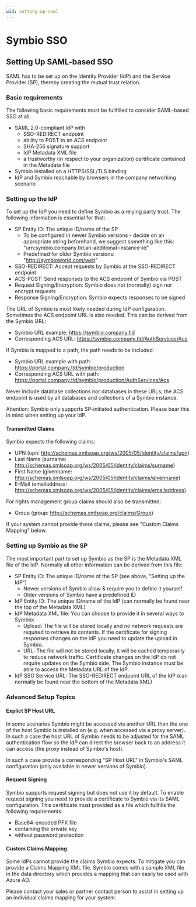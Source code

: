 ```yaml
---
uid: setting-up-saml
---
```

# Symbio SSO

## Setting Up SAML-based SSO

SAML has to be set up on the Identity Provider (IdP) and the Service Provider (SP), thereby creating the mutual trust relation.

### Basic requirements

The following basic requirements must be fullfilled to consider SAML-based SSO at all:

* SAML 2.0-compliant IdP with
  * SSO-REDIRECT endpoint
  * ability to POST to an ACS endpoint
  * SHA-256 signature support
  * IdP Metadata XML file
  * a trustworthy (in respect to your organization) certificate contained in the Metadata file
* Symbio installed on a HTTPS/SSL/TLS binding
* IdP and Symbio reachable by browsers in the company networking scenario

### Setting up the IdP

To set up the IdP you need to define Symbio as a relying party trust. The following information is essential for that:

* SP Entity ID: The unique ID/name of the SP
  * To be configured in newer Symbio versions - decide on an appropriate string beforehand, we suggest something like this: "urn:symbio.company.tld:an-additional-instance-id"
  * Predefined for older Symbio versions: "http://symbioworld.com/web"
* SSO-REDIRECT: Accept requests by Symbio at the SSO-REDIRECT endpoint
* ACS-POST: Send responses to the ACS endpoint of Symbio via POST
* Request Signing/Encryption: Symbio does not (normally) sign nor encrypt requests
* Response Signing/Encryption: Symbio expects responses to be signed

The URL of Symbio is most likely needed during IdP configuration. Sometimes the ACS endpoint URL is also needed. This can be derived from the Symbio URL:

* Symbio URL example: https://symbio.company.tld
* Corresponding ACS URL: https://symbio.company.tld/AuthServices/Acs

If Symbio is mapped to a path, the path needs to be included:

* Symbio URL example with path: https://portal.company.tld/symbio/production
* Corresponding ACS URL with path: https://portal.company.tld/symbio/production/AuthServices/Acs

Never include database collections nor databases in these URLs; the ACS endpoint is used by all databases and collections of a Symbio instance.

Attention: Symbio only supports SP-initiated authentication. Please bear this in mind when setting up your IdP.

#### Transmitted Claims

Symbio expects the following claims:

* UPN (upn: http://schemas.xmlsoap.org/ws/2005/05/identity/claims/upn)
* Last Name (surname: http://schemas.xmlsoap.org/ws/2005/05/identity/claims/surname)
* First Name (givenname: http://schemas.xmlsoap.org/ws/2005/05/identity/claims/givenname)
* E-Mail (emailaddress: http://schemas.xmlsoap.org/ws/2005/05/identity/claims/emailaddress)

For rights management group claims should also be transmitted:

* Group (group: http://schemas.xmlsoap.org/claims/Group)

If your system cannot provide these claims, please see "Custom Claims Mapping" below.

### Setting up Symbio as the SP

The most important part to set up Symbio as the SP is the Metadata XML file of the IdP. Normally all other information can be derived from this file:

* SP Entity ID: The unique ID/name of the SP (see above, "Setting up the IdP")
  * Newer versions of Symbio allow & require you to define it yourself
  * Older versions of Symbio have a predefined ID
* IdP Entity ID: The unique ID/name of the IdP (can normally be found near the top of the Metadata XML)
* IdP Metadata XML file: You can choose to provide it in several ways to Symbio:
  * Upload: The file will be stored locally and no network requests are required to retrieve its contents. If the certificate for signing responses changes on the IdP you need to update the upload in Symbio.
  * URL: The file will not be stored locally, it will be cached temporarily to reduce network traffic. Certificate changes on the IdP do not require updates on the Symbio side. The Symbio instance must be able to access the Metadata URL of the IdP.
* IdP SSO Service URL: The SSO-REDIRECT endpoint URL of the IdP (can normally be found near the bottom of the Metadata XML)

### Advanced Setup Topics

#### Explict SP Host URL

In some scenarios Symbio might be accessed via another URL than the one of the host Symbio is installed on (e.g. when accessed via a proxy server). In such a case the host URL of Symbio needs to be adjusted for the SAML authentication flow so the IdP can direct the browser back to an address it can access (the proxy instead of Symbio's host).

In such a case provide a corresponding "SP Host URL" in Symbio's SAML configuration (only available in newer versions of Symbio).

#### Request Signing

Symbio supports request signing but does not use it by default. To enable request signing you need to provide a certificate to Symbio via its SAML configuration. This certificate must provided as a file which fullfills the following requirements:

* Base64-encoded PFX file
* containing the private key
* without password protection

#### Custom Claims Mapping

Some IdPs cannot provide the claims Symbio expects. To mitigate you can provide a Claims Mapping XML file. Symbio comes with a sample XML file in the data directory which provides a mapping that can easily be used with Azure AD.

Please contact your sales or partner contact person to assist in setting up an individual claims mapping for your system.
